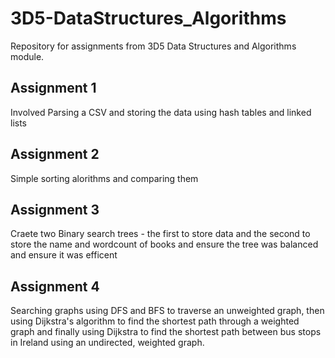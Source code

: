 # 3D5-DataStructures_Algorithms
Repository for assignments from 3D5 Data Structures and Algorithms module. 

## Assignment 1
Involved Parsing a CSV and storing the data using hash tables and linked lists 

## Assignment 2 
Simple sorting alorithms and comparing them 

## Assignment 3 
Craete two Binary search trees - the first to store data and the second to store the name and wordcount of books and ensure the tree was balanced and ensure it was efficent

## Assignment 4 
Searching graphs using DFS and BFS to traverse an unweighted graph, then using Dijkstra's algorithm to find the shortest path through a weighted graph and finally using Dijkstra to find the shortest path between bus stops in Ireland using an undirected, weighted graph.
